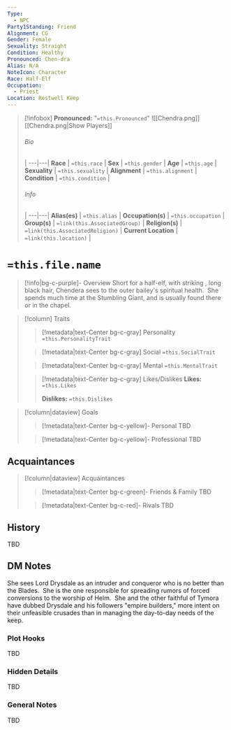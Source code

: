 ```yaml
---
Type:
  - NPC
Party1Standing: Friend
Alignment: CG
Gender: Female
Sexuality: Straight
Condition: Healthy
Pronounced: Chen-dra
Alias: N/A
NoteIcon: Character
Race: Half-Elf
Occupation:
  - Priest
Location: Restwell Keep
---
```

> [!infobox]
> **Pronounced:**  "`=this.Pronounced`"
![[Chendra.png]]
[[Chendra.png|Show Players]]
> ###### Bio
>  |
> ---|---|
> **Race** | `=this.race` |
> **Sex** | `=this.gender` |
> **Age** | `=this.age` |
> **Sexuality** | `=this.sexuality` |
> **Alignment** | `=this.alignment` |
> **Condition** | `=this.condition` |
> ###### Info
>  |
> ---|---|
> **Alias(es)** | `=this.alias` |
> **Occupation(s)** | `=this.occupation` |
> **Group(s)** | `=link(this.AssociatedGroup)` |
> **Religion(s)** | `=link(this.AssociatedReligion)` |
> **Current Location** | `=link(this.location)` |

# **`=this.file.name`**
> [!info|bg-c-purple]- Overview
Short for a half-elf, with striking , long black hair, Chendera sees to the outer bailey's spiritual health.  She spends much time at the Stumbling Giant, and is usually found there or in the chapel.  

> [!column] Traits
>> [!metadata|text-Center bg-c-gray] Personality
>> `=this.PersonalityTrait`
>
>> [!metadata|text-Center bg-c-gray] Social
>> `=this.SocialTrait`
>
>> [!metadata|text-Center bg-c-gray] Mental
>> `=this.MentalTrait`
>
>> [!metadata|text-Center bg-c-gray] Likes/Dislikes
>> **Likes:** `=this.Likes`
>>
>> **Dislikes:** `=this.Dislikes`

> [!column|dataview] Goals
>> [!metadata|text-Center bg-c-yellow]- Personal
>> TBD
>
>> [!metadata|text-Center bg-c-yellow]- Professional
>> TBD
>

## Acquaintances
> [!column|dataview] Acquaintances
>> [!metadata|text-Center bg-c-green]- Friends & Family
>> TBD
>
>> [!metadata|text-Center bg-c-red]- Rivals
>> TBD
>

## History
TBD

## DM Notes
She sees Lord Drysdale as an intruder and conqueror who is no better than the Blades.  She is the one responsible for spreading rumors of forced conversions to the worship of Helm.  She and the other faithful of Tymora have dubbed Drysdale and his followers "empire builders," more intent on their unfeasible crusades than in managing the day-to-day needs of the keep.

### Plot Hooks
TBD

### Hidden Details
TBD

### General Notes
TBD





